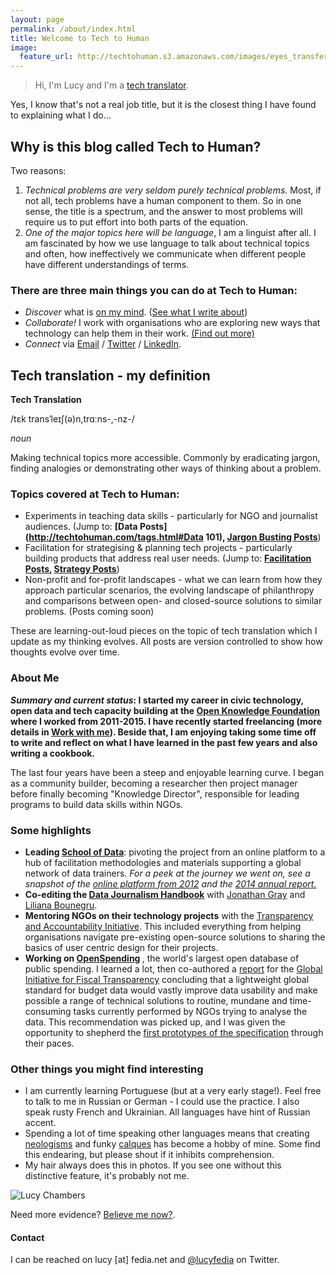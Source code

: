 ```yaml
---
layout: page
permalink: /about/index.html
title: Welcome to Tech to Human
image:
  feature_url: http://techtohuman.s3.amazonaws.com/images/eyes_transfer.jpg
---
```


<blockquote>Hi, I'm Lucy and I'm a <a href="#tech_translator">tech translator</a>.</blockquote> 

Yes, I know that's not a real job title, but it is the closest thing I have found to explaining what I do... 

## Why is this blog called Tech to Human? 

Two reasons: 

1. *Technical problems are very seldom purely technical problems.* Most, if not all, tech problems have a human component to them. So in one sense, the title is a spectrum, and the answer to most problems will require us to put effort into both parts of the equation. 
2. *One of the major topics here will be language*, I am a linguist after all. I am fascinated by how we use language to talk about technical topics and often, how ineffectively we communicate when different people have different understandings of terms. 

### There are three main things you can do at Tech to Human: 

* *Discover* what is [on my mind](http://techtohuman.com/musings/). ([See what I write about](#topics)) 
* *Collaborate!* I work with organisations who are exploring new ways that technology can help them in their work. [(Find out more)](/contact)
* *Connect* via [Email](mailto:lucy@fedia.net) / [Twitter](https://twitter.com/lucyfedia) / [LinkedIn](http://uk.linkedin.com/in/lucyfedia). 

<a name="tech_translator">

## Tech translation - my definition

<div class="well">

<p><strong>Tech Translation</strong></p>
<p>/tɛk transˈleɪʃ(ə)n,trɑːns-,-nz-/</p>
<p><em>noun</em></p>
<p>Making technical topics more accessible. Commonly by eradicating jargon, finding analogies or demonstrating other ways of thinking about a problem. </p>
</div>

<a name="topics">

### Topics covered at Tech to Human:

* Experiments in teaching data skills - particularly for NGO and journalist audiences. (Jump to: **[Data Posts](http://techtohuman.com/tags.html#Data 101), [Jargon Busting Posts](http://techtohuman.com/tags.html#Jargon)**)
* Facilitation for strategising & planning tech projects - particularly building products that address real user needs. (Jump to: **[Facilitation Posts](http://techtohuman.com/tags.html#Facilitation), [Strategy Posts](http://techtohuman.com/tags.html#Strategy)**)
* Non-profit and for-profit landscapes - what we can learn from how they approach particular scenarios, the evolving landscape of philanthropy and comparisons between open- and closed-source solutions to similar problems. (Posts coming soon)

These are learning-out-loud pieces on the topic of tech translation which I update as my thinking evolves. All posts are version controlled to show how thoughts evolve over time.

<div class="well">

<h3> About Me </h3> 
<p>
<strong><em>Summary and current status</em>: I started my career in civic technology, open data and tech capacity building at the <a href="https://okfn.org/">Open Knowledge Foundation</a> where I worked from 2011-2015. I have recently started freelancing (more details in <a href="http://techtohuman.com/work_with_me">Work with me</a>). Beside that, I am enjoying taking some time off to write and reflect on what I have learned in the past few years and also writing a cookbook. </strong> </p>

<p>
The last four years have been a steep and enjoyable learning curve. I began as a community builder, becoming a researcher then project manager before finally becoming "Knowledge Director", responsible for leading programs to build data skills within NGOs. 
</p>

<h3> Some highlights </h3>

<ul> 
	<li> <strong> Leading <a href="http://schoolofdata.org/">School of Data</a></strong>: pivoting the project from an online platform to a hub of facilitation methodologies and materials supporting a global network of data trainers. <em>For a peek at the journey we went on, see a snapshot of the <a href="https://web.archive.org/web/20121001123004/http://schoolofdata.org/">online platform from 2012</a> and the <a href="http://2014.schoolofdata.org/">2014 annual report.</a></em>  </li> 
	<li><strong>  Co-editing the <a href="http://datajournalismhandbook.org/">Data Journalism Handbook</a></strong> with <a href="http://jonathangray.org/">Jonathan Gray</a> and <a href="http://lilianabounegru.org/">Liliana Bounegru</a>. </li> 
	<li> <strong>Mentoring NGOs on their technology projects</strong> with the <a href="http://tech.transparency-initiative.org/strategy-session/tabridge-open-mentoring/">Transparency and Accountability Initiative</a>. This included everything from helping organisations navigate pre-existing open-source solutions to sharing the basics of user centric design for their projects.</li> 
	<li> <strong> Working on <a href="http://openspending.org/">OpenSpending</a> </strong>, the world's largest open database of public spending. I learned a lot, then co-authored a <a href="http://community.openspending.org/research/gift/">report</a> for the <a href="http://fiscaltransparency.net/">Global Initiative for Fiscal Transparency</a> concluding that a lightweight global standard for budget data would vastly improve data usability and make possible a range of technical solutions to routine, mundane and time-consuming tasks currently performed by NGOs trying to analyse the data. This recommendation was picked up, and I was given the opportunity to shepherd the <a href="http://community.openspending.org/2014/07/a-specification-for-budget-data-introducing-the-budget-data-package/">first prototypes of the specification</a> through their paces.</li> 
</ul> 


<h3> Other things you might find interesting </h3> 

<ul> 
	<li> I am currently learning Portuguese (but at a very early stage!). Feel free to talk to me in Russian or German - I could use the practice. I also speak rusty French and Ukrainian. All languages have hint of Russian accent.</li>  
	<li> Spending a lot of time speaking other languages means that creating <a href="http://en.wikipedia.org/wiki/Neologism">neologisms</a> and funky <a href="http://en.wikipedia.org/wiki/Calque">calques</a> has become a hobby of mine. Some find this endearing, but please shout if it inhibits comprehension.  </li> 
	<li> My hair always does this in photos. If you see one without this distinctive feature, it's probably not me. </li> 
</ul> 

<img src="http://techtohuman.s3.amazonaws.com/images/bio-photo-2.jpg" alt="Lucy Chambers">

Need more evidence? <a href="http://techtohuman.s3.amazonaws.com/images/bio-photo-3.jpg">Believe me now?</a>. 

<h4> Contact </h4>

I can be reached on lucy [at] fedia.net and <a href="http://twitter.com/lucyfedia">@lucyfedia</a> on Twitter. 

</div> 


